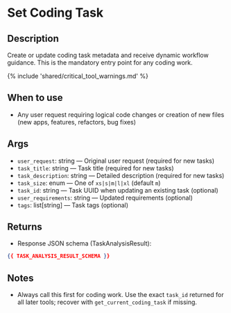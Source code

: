 # Set Coding Task

## Description
Create or update coding task metadata and receive dynamic workflow guidance. This is the mandatory entry point for any coding work.

{% include 'shared/critical_tool_warnings.md' %}

## When to use
- Any user request requiring logical code changes or creation of new files (new apps, features, refactors, bug fixes)

## Args
- `user_request`: string — Original user request (required for new tasks)
- `task_title`: string — Task title (required for new tasks)
- `task_description`: string — Detailed description (required for new tasks)
- `task_size`: enum — One of `xs|s|m|l|xl` (default `m`)
- `task_id`: string — Task UUID when updating an existing task (optional)
- `user_requirements`: string — Updated requirements (optional)
- `tags`: list[string] — Task tags (optional)

## Returns
- Response JSON schema (TaskAnalysisResult):
```json
{{ TASK_ANALYSIS_RESULT_SCHEMA }}
```

## Notes
- Always call this first for coding work. Use the exact `task_id` returned for all later tools; recover with `get_current_coding_task` if missing.
